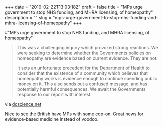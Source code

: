 +++
date = "2010-02-22T13:03:18Z"
draft = false
title = "MPs urge government to stop NHS funding, and MHRA licensing, of homeopathy"
description = ""
slug = "mps-urge-government-to-stop-nhs-funding-and-mhra-licensing-of-homeopathy"
+++

#"MPs urge government to stop NHS funding, and MHRA licensing, of homeopathy"


 <div class="posterous_bookmarklet_entry">
 <blockquote class="posterous_long_quote"><p>This was a challenging inquiry which provoked strong reactions. We were seeking to determine whether the Governments policies on homeopathy are evidence based on current evidence. They are not.</p>
<p>It sets an unfortunate precedent for the Department of Health to consider that the existence of a community which believes that homeopathy works is evidence enough to continue spending public money on it. This also sends out a confused message, and has potentially harmful consequences. We await the Governments response to our report with interest.</p></blockquote>

<div class="posterous_quote_citation">via <a href="http://www.dcscience.net/?p=2782">dcscience.net</a></div>
 <p>Nice to see the British have MPs with some cop-on. Great news for evidence-based medicine instead of voodoo.</p></div>
 
